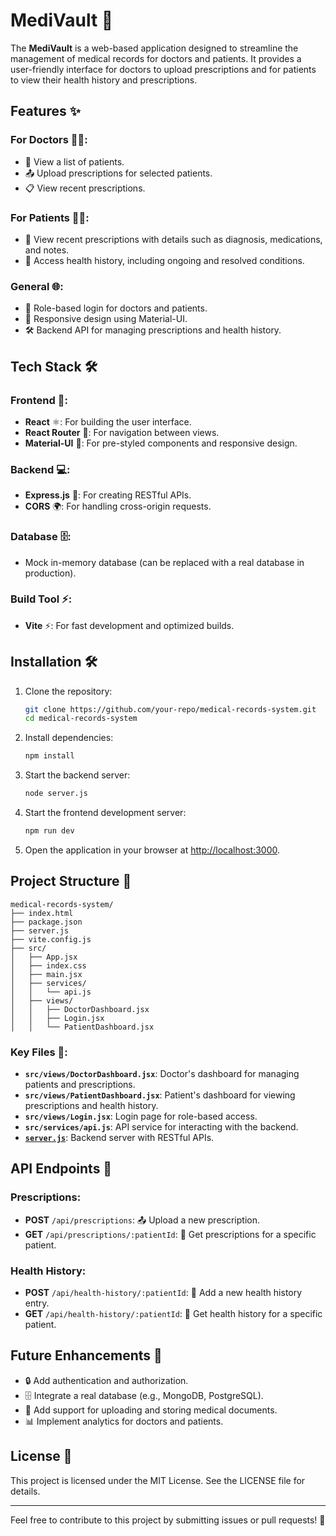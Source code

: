 # MediVault 🏥

The **MediVault** is a web-based application designed to streamline the management of medical records for doctors and patients. It provides a user-friendly interface for doctors to upload prescriptions and for patients to view their health history and prescriptions.

## Features ✨

### For Doctors 👨‍⚕️:
- 📝 View a list of patients.
- 📤 Upload prescriptions for selected patients.
- 📋 View recent prescriptions.

### For Patients 👩‍⚕️:
- 📄 View recent prescriptions with details such as diagnosis, medications, and notes.
- 📜 Access health history, including ongoing and resolved conditions.

### General 🌐:
- 🔐 Role-based login for doctors and patients.
- 📱 Responsive design using Material-UI.
- 🛠️ Backend API for managing prescriptions and health history.

## Tech Stack 🛠️

### Frontend 🌟:
- **React** ⚛️: For building the user interface.
- **React Router** 🚦: For navigation between views.
- **Material-UI** 🎨: For pre-styled components and responsive design.

### Backend 💻:
- **Express.js** 🚀: For creating RESTful APIs.
- **CORS** 🌍: For handling cross-origin requests.

### Database 🗄️:
- Mock in-memory database (can be replaced with a real database in production).

### Build Tool ⚡:
- **Vite** ⚡: For fast development and optimized builds.

## Installation 🛠️

1. Clone the repository:
   ```bash
   git clone https://github.com/your-repo/medical-records-system.git
   cd medical-records-system
   ```

2. Install dependencies:
   ```bash
   npm install
   ```

3. Start the backend server:
   ```bash
   node server.js
   ```

4. Start the frontend development server:
   ```bash
   npm run dev
   ```

5. Open the application in your browser at [http://localhost:3000](http://localhost:3000).

## Project Structure 📂

```
medical-records-system/
├── index.html
├── package.json
├── server.js
├── vite.config.js
├── src/
│   ├── App.jsx
│   ├── index.css
│   ├── main.jsx
│   ├── services/
│   │   └── api.js
│   ├── views/
│   │   ├── DoctorDashboard.jsx
│   │   ├── Login.jsx
│   │   └── PatientDashboard.jsx
```

### Key Files 📄:
- **`src/views/DoctorDashboard.jsx`**: Doctor's dashboard for managing patients and prescriptions.
- **`src/views/PatientDashboard.jsx`**: Patient's dashboard for viewing prescriptions and health history.
- **`src/views/Login.jsx`**: Login page for role-based access.
- **`src/services/api.js`**: API service for interacting with the backend.
- **[`server.js`](vite.config.js)**: Backend server with RESTful APIs.

## API Endpoints 🔗

### Prescriptions:
- **POST** `/api/prescriptions`: 📤 Upload a new prescription.
- **GET** `/api/prescriptions/:patientId`: 📄 Get prescriptions for a specific patient.

### Health History:
- **POST** `/api/health-history/:patientId`: 📝 Add a new health history entry.
- **GET** `/api/health-history/:patientId`: 📜 Get health history for a specific patient.

## Future Enhancements 🚀
- 🔒 Add authentication and authorization.
- 🗄️ Integrate a real database (e.g., MongoDB, PostgreSQL).
- 📂 Add support for uploading and storing medical documents.
- 📊 Implement analytics for doctors and patients.

## License 📜

This project is licensed under the MIT License. See the LICENSE file for details.

---

Feel free to contribute to this project by submitting issues or pull requests! 🤝
